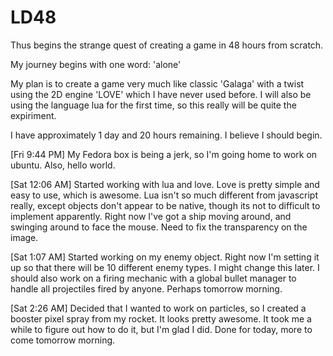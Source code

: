 LD48
====
Thus begins the strange quest of creating a game in 48 hours from scratch. 

My journey begins with one word: 'alone'

My plan is to create a game very much like classic 'Galaga' with a twist using the 2D engine 'LOVE' which I have never used before. I will also be using the language lua for the first time, so this really will be quite the expiriment. 

I have approximately 1 day and 20 hours remaining. I believe I should begin.

[Fri 9:44 PM]
My Fedora box is being a jerk, so I'm going home to work on ubuntu. Also, hello world.

[Sat 12:06 AM]
Started working with lua and love. Love is pretty simple and easy to use, which is awesome. Lua isn't so much different from javascript really, except objects don't appear to be native, though its not to difficult to implement apparently. Right now I've got a ship moving around, and swinging around to face the mouse. Need to fix the transparency on the image.

[Sat 1:07 AM]
Started working on my enemy object. Right now I'm setting it up so that there will be 10 different enemy types. I might change this later. I should also work on a firing mechanic with a global bullet manager to handle all projectiles fired by anyone. Perhaps tomorrow morning.

[Sat 2:26 AM]
Decided that I wanted to work on particles, so I created a booster pixel spray from my rocket. It looks pretty awesome. It took me a while to figure out how to do it, but I'm glad I did. Done for today, more to come tomorrow morning.
